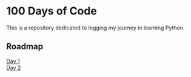 
# 100 Days of Code

This is a repository dedicated to logging my journey in learning Python.


## Roadmap

[Day 1](https://github.com/Andrew-Develops/100DaysOfPython/tree/main/Day%201%20-%20Working%20with%20Variables%20in%20Python%20to%20Manage%20Data)
<br>
[Day 2](https://github.com/Andrew-Develops/100DaysOfPython/tree/main/Day%202%20-%20Understanding%20Data%20Types%20and%20How%20to%20Manipulate)
